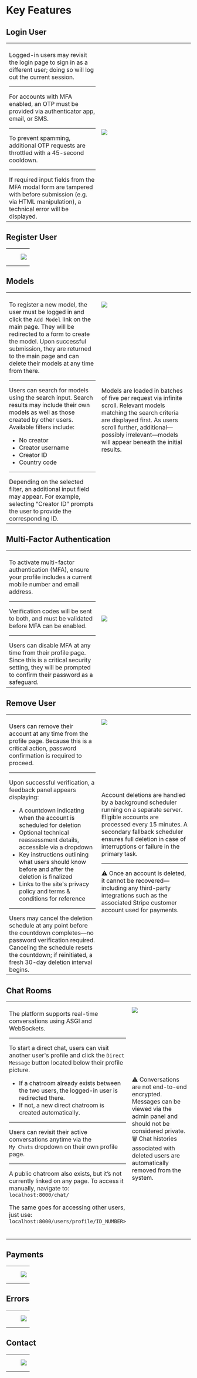 # Key Features

## Login User
<table>
  <tr>
    <td width="50%" valign="top">
      <br>
      Logged-in users may revisit the login page to sign in as a different user; doing so will log out the current session.
      <hr>
      For accounts with MFA enabled, an OTP must be provided via authenticator app, email, or SMS.
      <hr>
      To prevent spamming, additional OTP requests are throttled with a 45-second cooldown.
      <hr>
      If required input fields from the MFA modal form are tampered with before submission (e.g. via HTML manipulation), a technical error will be displayed.
      <br>
    </td>
    <td width="50%"><img src="https://github.com/gubrus50/django5-tutorial/blob/main/screenshots/animated/loginView.webp"></td>
  </tr>
</table>

## Register User
<table>
  <tr>
    <td width="50%" valign="top">
      <br>
      <br>
    </td>
    <td width="50%"><img src="https://github.com/gubrus50/django5-tutorial/blob/main/screenshots/registerUserView.png"></td>
  </tr>
</table>

## Models
<table>
  <tr>
    <td rowspan="2" valign="top">
      <br>
      To register a new model, the user must be logged in and click the <code>Add Model</code> link on the main page. They will be redirected to a form to create the model. Upon successful submission, they are returned to the main page and can delete their models at any time from there.
      <hr>
      <p>Users can search for models using the search input. Search results may include their own models as well as those created by other users. Available filters include:</p>
      <ul>
        <li>No creator</li>
        <li>Creator username</li>
        <li>Creator ID</li>
        <li>Country code</li>
      </ul>
      <hr>
      Depending on the selected filter, an additional input field may appear. For example, selecting “Creator ID” prompts the user to provide the corresponding ID.
      <br>
    </td>
    <td width="50%"><img src="https://github.com/gubrus50/django5-tutorial/blob/main/screenshots/animated/models.webp"></td>
  </tr>
  <tr>
    <td>
      Models are loaded in batches of five per request via infinite scroll. Relevant models matching the search criteria are displayed first. As users scroll further, additional—possibly irrelevant—models will appear beneath the initial results.
      <br>
    </td>
  </tr>
</table>

## Multi-Factor Authentication
<table>
  <tr>
    <td width="50%" valign="top">
      <br>
      To activate multi-factor authentication (MFA), ensure your profile includes a current mobile number and email address.
      <hr>
      Verification codes will be sent to both, and must be validated before MFA can be enabled.
      <hr>
      Users can disable MFA at any time from their profile page. Since this is a critical security setting, they will be prompted to confirm their password as a safeguard.
      <br>
    </td>
    <td width="50%"><img src="https://github.com/gubrus50/django5-tutorial/blob/main/screenshots/animated/enableMFA.webp"></td>
  </tr>
</table>

## Remove User
<table>
  <tr>
    <td rowspan="2" valign="top">
      <br>
      Users can remove their account at any time from the profile page. Because this is a critical action, password confirmation is required to proceed.
      <hr>
      <p>Upon successful verification, a feedback panel appears displaying:</p>
      <ul>
        <li>A countdown indicating when the account is scheduled for deletion</li>
        <li>Optional technical reassessment details, accessible via a dropdown</li>
        <li>Key instructions outlining what users should know before and after the deletion is finalized</li>
        <li>Links to the site's privacy policy and terms & conditions for reference</li>
      </ul>
      <hr>
      Users may cancel the deletion schedule at any point before the countdown completes—no password verification required. Canceling the schedule resets the countdown; if reinitiated, a fresh 30-day deletion interval begins.
      <br>
    </td>
    <td width="50%"><img src="https://github.com/gubrus50/django5-tutorial/blob/main/screenshots/animated/deleteUserSetting.webp"></td>
  </tr>
  <tr>
    <td>
      Account deletions are handled by a background scheduler running on a separate server. Eligible accounts are processed every 15 minutes. A secondary fallback scheduler ensures full deletion in case of interruptions or failure in the primary task.
      <hr>
      ⚠️ Once an account is deleted, it cannot be recovered—including any third-party integrations such as the associated Stripe customer account used for payments.
      <br>
    </td>
  </tr>
</table>

## Chat Rooms
<table>
  <tr>
    <td rowspan="2" valign="top">
      <br>
      The platform supports real-time conversations using ASGI and WebSockets.
      <hr>
      <p>To start a direct chat, users can visit another user's profile and click the <code>Direct Message</code> button located below their profile picture.</p>
      <ul>
        <li>If a chatroom already exists between the two users, the logged-in user is redirected there.</li>
        <li>If not, a new direct chatroom is created automatically.</li>
      </ul>
      <hr>
      Users can revisit their active conversations anytime via the <br><code>My Chats</code> dropdown on their own profile page.
      <hr>
      <p>A public chatroom also exists, but it’s not currently linked on any page. To access it manually, navigate to: <code>localhost:8000/chat/</code></p>
      <p>The same goes for accessing other users, just use: <code>localhost:8000/users/profile/ID_NUMBER></code></p>
      <br>
    </td>
    <td width="50%"><img src="https://github.com/gubrus50/django5-tutorial/blob/main/screenshots/animated/chatRooms.webp"></td>
  </tr>
  <tr>
    <td>
      ⚠️ Conversations are not end-to-end encrypted. Messages can be viewed via the admin panel and should not be considered private. 🗑️ Chat histories associated with deleted users are automatically removed from the system.
      <br>
    </td>
  </tr>
</table>

## Payments
<table>
  <tr>
    <td width="50%" valign="top">
      <br>
      <br>
    </td>
    <td width="50%"><img src="https://github.com/gubrus50/django5-tutorial/blob/main/screenshots/animated/payments.webp"></td>
  </tr>
</table>

## Errors
<table>
  <tr>
    <td width="50%" valign="top">
      <br>
      <br>
    </td>
    <td width="50%"><img src="https://github.com/gubrus50/django5-tutorial/blob/main/screenshots/animated/errors.webp"></td>
  </tr>
</table>

## Contact
<table>
  <tr>
    <td width="50%" valign="top">
      <br>
      <br>
    </td>
    <td width="50%"><img src="https://github.com/gubrus50/django5-tutorial/blob/main/screenshots/contactFormView.png"></td>
  </tr>
</table>
